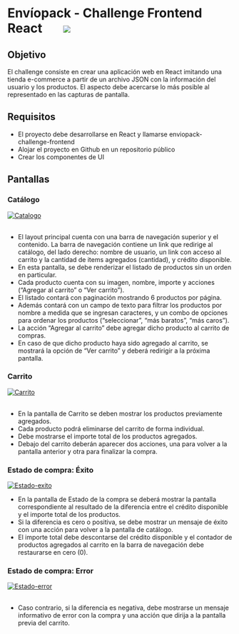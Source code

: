 # Envíopack - Challenge Frontend React              <img src="https://www.enviopack.com/img/general/logo-black.png" style="margin-left:40px;align-items: center;" />


## Objetivo
El challenge consiste en crear una aplicación web en React imitando una tienda e-commerce a partir de
un archivo JSON con la información del usuario y los productos. El aspecto debe acercarse lo más
posible al representado en las capturas de pantalla.

## Requisitos
- El proyecto debe desarrollarse en React y llamarse enviopack-challenge-frontend
- Alojar el proyecto en Github en un repositorio público
- Crear los componentes de UI

## Pantallas

### Catálogo

<a href="https://postimages.org/" target="_blank"><img src="https://i.postimg.cc/vm1NwQVd/Catalogo.jpg" alt="Catalogo"/></a><br/><br/>

- El layout principal cuenta con una barra de navegación superior y el contenido.
La barra de navegación contiene un link que redirige al catálogo, del lado derecho: nombre de usuario,
un link con acceso al carrito y la cantidad de items agregados (cantidad), y crédito disponible.
- En esta pantalla, se debe renderizar el listado de productos sin un orden en particular.
- Cada producto cuenta con su imagen, nombre, importe y acciones (“Agregar al carrito” o “Ver carrito”).
- El listado contará con paginación mostrando 6 productos por página.
- Además contará con un campo de texto para filtrar los productos por nombre a medida que se ingresan
caracteres, y un combo de opciones para ordenar los productos (“seleccionar”, “más baratos”, “más
caros”).
- La acción “Agregar al carrito” debe agregar dicho producto al carrito de compras.
- En caso de que dicho producto haya sido agregado al carrito, se mostrará la opción de “Ver carrito” y
deberá redirigir a la próxima pantalla.

### Carrito

<a href="https://postimages.org/" target="_blank"><img src="https://i.postimg.cc/gkdQLFfv/Carrito.jpg" alt="Carrito"/></a><br/><br/>

- En la pantalla de Carrito se deben mostrar los productos previamente agregados.
- Cada producto podrá eliminarse del carrito de forma individual.
- Debe mostrarse el importe total de los productos agregados.
- Debajo del carrito deberán aparecer dos acciones, una para volver a la pantalla anterior y otra para
finalizar la compra.

### Estado de compra: Éxito

<a href="https://ibb.co/3yFy9FG"><img src="https://i.ibb.co/1fXftXh/Estado-exito.jpg" alt="Estado-exito" border="0"></a>

- En la pantalla de Estado de la compra se deberá mostrar la pantalla correspondiente al resultado de la
diferencia entre el crédito disponible y el importe total de los productos.
- Si la diferencia es cero o positiva, se debe mostrar un mensaje de éxito con una acción para volver a la
pantalla de catálogo.
- El importe total debe descontarse del crédito disponible y el contador de productos agregados al carrito
en la barra de navegación debe restaurarse en cero (0).

### Estado de compra: Error

<a href="https://postimages.org/" target="_blank"><img src="https://i.postimg.cc/qvvFQcBq/Estado-error.jpg" alt="Estado-error"/></a><br/><br/>

- Caso contrario, si la diferencia es negativa, debe mostrarse un mensaje informativo de error con la
compra y una acción que dirija a la pantalla previa del carrito.
